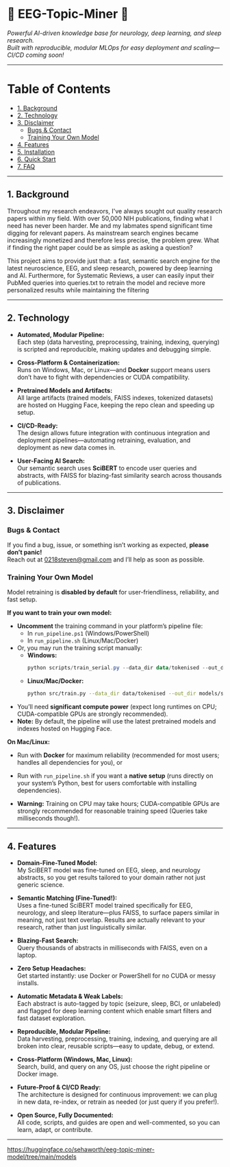 # 🧠 EEG-Topic-Miner 🧠

*Powerful AI-driven knowledge base for neurology, deep learning, and sleep research.  
Built with reproducible, modular MLOps for easy deployment and scaling—CI/CD coming soon!*

---

# Table of Contents

- [1. Background](#1-background)
- [2. Technology](#2-technology)
- [3. Disclaimer](#3-disclaimer)
  - [Bugs & Contact](#bugs--contact)
  - [Training Your Own Model](#training-your-own-model)
- [4. Features](#4-features)
- [5. Installation](#5-installation)
- [6. Quick Start](#6-quick-start)
- [7. FAQ](#7-faq)

---

## 1. Background

Throughout my research endeavors, I've always sought out quality research papers within my field. With over 50,000 NIH publications, finding what I need has never been harder. Me and my labmates spend significant time digging for relevant papers. As mainstream search engines became increasingly monetized and therefore less precise, the problem grew. What if finding the right paper could be as simple as asking a question?  

This project aims to provide just that: a fast, semantic search engine for the latest neuroscience, EEG, and sleep research, powered by deep learning and AI. Furthermore, for Systematic Reviews, a user can easily input their PubMed queries into queries.txt to retrain the model and recieve more personalized results while maintaining the filtering 

---

## 2. Technology

- **Automated, Modular Pipeline:**  
  Each step (data harvesting, preprocessing, training, indexing, querying) is scripted and reproducible, making updates and debugging simple.

- **Cross-Platform & Containerization:**  
  Runs on Windows, Mac, or Linux—and **Docker** support means users don’t have to fight with dependencies or CUDA compatibility.

- **Pretrained Models and Artifacts:**  
  All large artifacts (trained models, FAISS indexes, tokenized datasets) are hosted on Hugging Face, keeping the repo clean and speeding up setup.

- **CI/CD-Ready:**  
  The design allows future integration with continuous integration and deployment pipelines—automating retraining, evaluation, and deployment as new data comes in.

- **User-Facing AI Search:**  
  Our semantic search uses **SciBERT** to encode user queries and abstracts, with FAISS for blazing-fast similarity search across thousands of publications.

---

## 3. Disclaimer

### Bugs & Contact

If you find a bug, issue, or something isn’t working as expected, **please don’t panic!**  
Reach out at [0218steven@gmail.com](mailto:0218steven@gmail.com) and I’ll help as soon as possible.

### Training Your Own Model

Model retraining is **disabled by default** for user-friendliness, reliability, and fast setup.

**If you want to train your own model:**
- **Uncomment** the training command in your platform’s pipeline file:
  - In `run_pipeline.ps1` (Windows/PowerShell)
  - In `run_pipeline.sh` (Linux/Mac/Docker)
- Or, you may run the training script manually:
  - **Windows:**
    ```powershell
    python scripts/train_serial.py --data_dir data/tokenised --out_dir models/scibert_best
    ```
  - **Linux/Mac/Docker:**
    ```bash
    python src/train.py --data_dir data/tokenised --out_dir models/scibert_best
    ```
- You’ll need **significant compute power** (expect long runtimes on CPU; CUDA-compatible GPUs are strongly recommended).
- **Note:** By default, the pipeline will use the latest pretrained models and indexes hosted on Hugging Face.

**On Mac/Linux:**

- Run with **Docker** for maximum reliability (recommended for most users; handles all dependencies for you), or
- Run with `run_pipeline.sh` if you want a **native setup** (runs directly on your system’s Python, best for users comfortable with installing dependencies).

- **Warning:** Training on CPU may take hours; CUDA-compatible GPUs are strongly recommended for reasonable training speed (Queries take milliseconds though!).

---

## 4. Features

- **Domain-Fine-Tuned Model:**  
  My SciBERT model was fine-tuned on EEG, sleep, and neurology abstracts, so you get results tailored to your domain rather not just generic science.

- **Semantic Matching (Fine-Tuned!):**  
  Uses a fine-tuned SciBERT model trained specifically for EEG, neurology, and sleep literature—plus FAISS, to surface papers similar in meaning, not just text overlap. Results are actually relevant to your research, rather than just linguistically similar.

- **Blazing-Fast Search:**  
  Query thousands of abstracts in milliseconds with FAISS, even on a laptop.

- **Zero Setup Headaches:**  
  Get started instantly: use Docker or PowerShell for no CUDA or messy installs.

- **Automatic Metadata & Weak Labels:**  
  Each abstract is auto-tagged by topic (seizure, sleep, BCI, or unlabeled) and flagged for deep learning content which enable smart filters and fast dataset exploration.

- **Reproducible, Modular Pipeline:**  
  Data harvesting, preprocessing, training, indexing, and querying are all broken into clear, reusable scripts—easy to update, debug, or extend.

- **Cross-Platform (Windows, Mac, Linux):**  
  Search, build, and query on any OS, just choose the right pipeline or Docker image.

- **Future-Proof & CI/CD Ready:**  
  The architecture is designed for continuous improvement: we can plug in new data, re-index, or retrain as needed (or just query if you prefer!).

- **Open Source, Fully Documented:**  
  All code, scripts, and guides are open and well-commented, so you can learn, adapt, or contribute.

---

https://huggingface.co/sehaworth/eeg-topic-miner-model/tree/main/models
